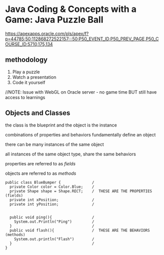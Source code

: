 # Java Coding & Concepts with a Game: Java Puzzle Ball

https://apexapps.oracle.com/pls/apex/f?p=44785:50:112868272522157:::50:P50_EVENT_ID,P50_PREV_PAGE,P50_COURSE_ID:5710,175,134

## methodology

1. Play a puzzle
2. Watch a presentation
3. Code it yourself

//NOTE: Issue with WebGL on Oracle server - no game time BUT still have access to learnings

## Objects and Classes

the class is the blueprint and the object is the instance 

combinations of properties and behaviors fundamentally define an object

there can be many instances of the same object

all instances of the same object type, share the same behaviors

properties are referred to as *fields*

objects are referred to as *methods*

```
public class BlueBumper {              /
  private Color color = Color.Blue;    /
  private Shape shape = Shape.RECT;    /  THESE ARE THE PROPERTIES (fields)
  private int xPosition;               /
  private int yPosition;               /


  public void ping(){                  /
    System.out.Println("Ping")         /
  }                                    /
  public void flash(){                 /  THESE ARE THE BEHAVIORS (methods)
    System.out.println("Flash")        /
  }                                    /
}
```
